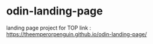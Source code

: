 # odin-landing-page
landing page project for TOP
link : https://theemperorpenguin.github.io/odin-landing-page/
